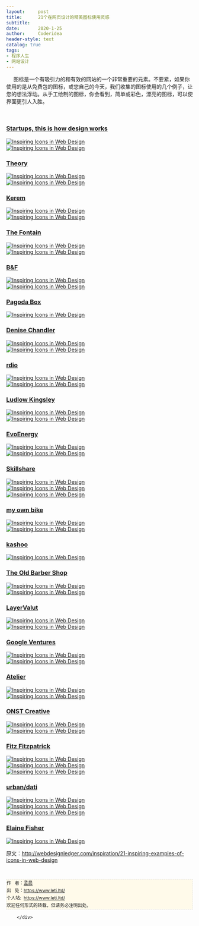 ```yaml
---
layout:     post
title:      21个在网页设计的精美图标使用灵感
subtitle:   
date:       2020-1-25
author:     Coderidea
header-style: text
catalog: true
tags:
- 程序人生
- 网站设计
--- 
```

<div class="postBody">
			<div id="cnblogs_post_body" class="blogpost-body"><p><span>     图标是一个有吸引力的和有效的网站的一个非常重要的元素。</span><span>不要紧，如果你使用的是从免费包的图标，或您自己的</span><span>今天，我们收集的图标使用的几个例子，让您的想法浮动。</span><span>从手工绘制的图标，你会看到，简单或彩色，漂亮的图标，可以使界面更引人入胜。</span></p>
<p><span>  </span></p>
<h3><a href="http://startupsthisishowdesignworks.com/">Startups, this is how design works</a></h3>
<p><a href="http://startupsthisishowdesignworks.com/"><img class="aligncenter size-full wp-image-3448" title="Inspiring Icons in Web Design" src="http://webdesignledger.com/wp-content/uploads/2012/06/icons01.jpg" alt="Inspiring Icons in Web Design" /></a><br /><a href="http://startupsthisishowdesignworks.com/"><img class="aligncenter size-full wp-image-3448" title="Inspiring Icons in Web Design" src="http://webdesignledger.com/wp-content/uploads/2012/06/icons01a.jpg" alt="Inspiring Icons in Web Design" /></a></p>
<h3><a href="http://theorydesign.ca/">Theory</a></h3>
<p><a href="http://theorydesign.ca/"><img class="aligncenter size-full wp-image-3448" title="Inspiring Icons in Web Design" src="http://webdesignledger.com/wp-content/uploads/2012/06/icons02.jpg" alt="Inspiring Icons in Web Design" /></a><br /><a href="http://theorydesign.ca/"><img class="aligncenter size-full wp-image-3448" title="Inspiring Icons in Web Design" src="http://webdesignledger.com/wp-content/uploads/2012/06/icons02a.jpg" alt="Inspiring Icons in Web Design" /></a></p>
<h3><a href="http://kerem.co/">Kerem</a></h3>
<p><a href="http://kerem.co/"><img class="aligncenter size-full wp-image-3448" title="Inspiring Icons in Web Design" src="http://webdesignledger.com/wp-content/uploads/2012/06/icons03.jpg" alt="Inspiring Icons in Web Design" /></a><br /><a href="http://kerem.co/"><img class="aligncenter size-full wp-image-3448" title="Inspiring Icons in Web Design" src="http://webdesignledger.com/wp-content/uploads/2012/06/icons03a.jpg" alt="Inspiring Icons in Web Design" /></a></p>
<h3><a href="http://www.thefontain.com/">The Fontain</a></h3>
<p><a href="http://www.thefontain.com/"><img class="aligncenter size-full wp-image-3448" title="Inspiring Icons in Web Design" src="http://webdesignledger.com/wp-content/uploads/2012/06/icons04.jpg" alt="Inspiring Icons in Web Design" /></a><br /><a href="http://www.thefontain.com/"><img class="aligncenter size-full wp-image-3448" title="Inspiring Icons in Web Design" src="http://webdesignledger.com/wp-content/uploads/2012/06/icons04a.jpg" alt="Inspiring Icons in Web Design" /></a></p>
<h3><a href="http://bergerfohr.com/">B&amp;F</a></h3>
<p><a href="http://bergerfohr.com/"><img class="aligncenter size-full wp-image-3448" title="Inspiring Icons in Web Design" src="http://webdesignledger.com/wp-content/uploads/2012/06/icons05.jpg" alt="Inspiring Icons in Web Design" /></a><br /><a href="http://bergerfohr.com/"><img class="aligncenter size-full wp-image-3448" title="Inspiring Icons in Web Design" src="http://webdesignledger.com/wp-content/uploads/2012/06/icons05a.jpg" alt="Inspiring Icons in Web Design" /></a></p>
<h3><a href="https://pagodabox.com/">Pagoda Box</a></h3>
<p><a href="https://pagodabox.com/"><img class="aligncenter size-full wp-image-3448" title="Inspiring Icons in Web Design" src="http://webdesignledger.com/wp-content/uploads/2012/06/icons06.jpg" alt="Inspiring Icons in Web Design" /></a></p>
<h3><a href="http://www.denisechandler.com/">Denise Chandler</a></h3>
<p><a href="http://www.denisechandler.com/"><img class="aligncenter size-full wp-image-3448" title="Inspiring Icons in Web Design" src="http://webdesignledger.com/wp-content/uploads/2012/06/icons07.jpg" alt="Inspiring Icons in Web Design" /></a><br /><a href="http://www.denisechandler.com/"><img class="aligncenter size-full wp-image-3448" title="Inspiring Icons in Web Design" src="http://webdesignledger.com/wp-content/uploads/2012/06/icons07a.jpg" alt="Inspiring Icons in Web Design" /></a></p>
<h3><a href="http://www.rdio.com/">rdio</a></h3>
<p><a href="http://www.rdio.com/"><img class="aligncenter size-full wp-image-3448" title="Inspiring Icons in Web Design" src="http://webdesignledger.com/wp-content/uploads/2012/06/icons08.jpg" alt="Inspiring Icons in Web Design" /></a><br /><a href="http://www.rdio.com/"><img class="aligncenter size-full wp-image-3448" title="Inspiring Icons in Web Design" src="http://webdesignledger.com/wp-content/uploads/2012/06/icons08a.jpg" alt="Inspiring Icons in Web Design" /></a></p>
<h3><a href="http://www.ludlowkingsley.com/">Ludlow Kingsley</a></h3>
<p><a href="http://www.ludlowkingsley.com/"><img class="aligncenter size-full wp-image-3448" title="Inspiring Icons in Web Design" src="http://webdesignledger.com/wp-content/uploads/2012/06/icons09.jpg" alt="Inspiring Icons in Web Design" /></a><br /><a href="http://www.ludlowkingsley.com/"><img class="aligncenter size-full wp-image-3448" title="Inspiring Icons in Web Design" src="http://webdesignledger.com/wp-content/uploads/2012/06/icons09a.jpg" alt="Inspiring Icons in Web Design" /></a></p>
<h3><a href="http://www.evoenergy.co.uk/">EvoEnergy</a></h3>
<p><a href="http://www.evoenergy.co.uk/"><img class="aligncenter size-full wp-image-3448" title="Inspiring Icons in Web Design" src="http://webdesignledger.com/wp-content/uploads/2012/06/icons10.jpg" alt="Inspiring Icons in Web Design" /></a><br /><a href="http://www.evoenergy.co.uk/"><img class="aligncenter size-full wp-image-3448" title="Inspiring Icons in Web Design" src="http://webdesignledger.com/wp-content/uploads/2012/06/icons10a.jpg" alt="Inspiring Icons in Web Design" /></a></p>
<h3><a href="http://www.skillshare.com/">Skillshare</a></h3>
<p><a href="http://www.skillshare.com/"><img class="aligncenter size-full wp-image-3448" title="Inspiring Icons in Web Design" src="http://webdesignledger.com/wp-content/uploads/2012/06/icons11.jpg" alt="Inspiring Icons in Web Design" /></a><br /><a href="http://www.skillshare.com/"><img class="aligncenter size-full wp-image-3448" title="Inspiring Icons in Web Design" src="http://webdesignledger.com/wp-content/uploads/2012/06/icons11a.jpg" alt="Inspiring Icons in Web Design" /></a><br /><a href="http://www.skillshare.com/"><img class="aligncenter size-full wp-image-3448" title="Inspiring Icons in Web Design" src="http://webdesignledger.com/wp-content/uploads/2012/06/icons11b.jpg" alt="Inspiring Icons in Web Design" /></a></p>
<h3><a href="http://www.myownbike.de/">my own bike</a></h3>
<p><a href="http://www.myownbike.de/"><img class="aligncenter size-full wp-image-3448" title="Inspiring Icons in Web Design" src="http://webdesignledger.com/wp-content/uploads/2012/06/icons12.jpg" alt="Inspiring Icons in Web Design" /></a><br /><a href="http://www.myownbike.de/"><img class="aligncenter size-full wp-image-3448" title="Inspiring Icons in Web Design" src="http://webdesignledger.com/wp-content/uploads/2012/06/icons12a.jpg" alt="Inspiring Icons in Web Design" /></a></p>
<h3><a href="http://www.kashoo.co.uk/">kashoo</a></h3>
<p><a href="http://www.kashoo.co.uk/"><img class="aligncenter size-full wp-image-3448" title="Inspiring Icons in Web Design" src="http://webdesignledger.com/wp-content/uploads/2012/06/icons13.jpg" alt="Inspiring Icons in Web Design" /></a></p>
<h3><a href="http://oldbarbershop.com.au/">The Old Barber Shop</a></h3>
<p><a href="http://oldbarbershop.com.au/"><img class="aligncenter size-full wp-image-3448" title="Inspiring Icons in Web Design" src="http://webdesignledger.com/wp-content/uploads/2012/06/icons14.jpg" alt="Inspiring Icons in Web Design" /></a><br /><a href="http://oldbarbershop.com.au/"><img class="aligncenter size-full wp-image-3448" title="Inspiring Icons in Web Design" src="http://webdesignledger.com/wp-content/uploads/2012/06/icons14a.jpg" alt="Inspiring Icons in Web Design" /></a></p>
<h3><a href="http://www.layervault.com/">LayerValut</a></h3>
<p><a href="http://www.layervault.com/"><img class="aligncenter size-full wp-image-3448" title="Inspiring Icons in Web Design" src="http://webdesignledger.com/wp-content/uploads/2012/06/icons15.jpg" alt="Inspiring Icons in Web Design" /></a><br /><a href="http://www.layervault.com/"><img class="aligncenter size-full wp-image-3448" title="Inspiring Icons in Web Design" src="http://webdesignledger.com/wp-content/uploads/2012/06/icons15a.jpg" alt="Inspiring Icons in Web Design" /></a></p>
<h3><a href="http://www.googleventures.com/">Google Ventures</a></h3>
<p><a href="http://www.googleventures.com/"><img class="aligncenter size-full wp-image-3448" title="Inspiring Icons in Web Design" src="http://webdesignledger.com/wp-content/uploads/2012/06/icons16.jpg" alt="Inspiring Icons in Web Design" /></a><br /><a href="http://www.googleventures.com/"><img class="aligncenter size-full wp-image-3448" title="Inspiring Icons in Web Design" src="http://webdesignledger.com/wp-content/uploads/2012/06/icons16a.jpg" alt="Inspiring Icons in Web Design" /></a></p>
<h3><a href="http://www.lawebdelatelier.com/en">Atelier</a></h3>
<p><a href="http://www.lawebdelatelier.com/en"><img class="aligncenter size-full wp-image-3448" title="Inspiring Icons in Web Design" src="http://webdesignledger.com/wp-content/uploads/2012/06/icons17.jpg" alt="Inspiring Icons in Web Design" /></a><br /><a href="http://www.lawebdelatelier.com/en"><img class="aligncenter size-full wp-image-3448" title="Inspiring Icons in Web Design" src="http://webdesignledger.com/wp-content/uploads/2012/06/icons17a.jpg" alt="Inspiring Icons in Web Design" /></a></p>
<h3><a href="http://www.onstcreative.com/">ONST Creative</a></h3>
<p><a href="http://www.onstcreative.com/"><img class="aligncenter size-full wp-image-3448" title="Inspiring Icons in Web Design" src="http://webdesignledger.com/wp-content/uploads/2012/06/icons18.jpg" alt="Inspiring Icons in Web Design" /></a><br /><a href="http://www.onstcreative.com/"><img class="aligncenter size-full wp-image-3448" title="Inspiring Icons in Web Design" src="http://webdesignledger.com/wp-content/uploads/2012/06/icons18a.jpg" alt="Inspiring Icons in Web Design" /></a></p>
<h3><a href="http://fitzfitzpatrick.com/">Fitz Fitzpatrick</a></h3>
<p><a href="http://fitzfitzpatrick.com/"><img class="aligncenter size-full wp-image-3448" title="Inspiring Icons in Web Design" src="http://webdesignledger.com/wp-content/uploads/2012/06/icons19.jpg" alt="Inspiring Icons in Web Design" /></a><br /><a href="http://fitzfitzpatrick.com/"><img class="aligncenter size-full wp-image-3448" title="Inspiring Icons in Web Design" src="http://webdesignledger.com/wp-content/uploads/2012/06/icons19a.jpg" alt="Inspiring Icons in Web Design" /></a><br /><a href="http://fitzfitzpatrick.com/"><img class="aligncenter size-full wp-image-3448" title="Inspiring Icons in Web Design" src="http://webdesignledger.com/wp-content/uploads/2012/06/icons19b.jpg" alt="Inspiring Icons in Web Design" /></a></p>
<h3><a href="http://www.urbangap.com/urban12/maggio">urban/dati</a></h3>
<p><a href="http://www.urbangap.com/urban12/maggio"><img class="aligncenter size-full wp-image-3448" title="Inspiring Icons in Web Design" src="http://webdesignledger.com/wp-content/uploads/2012/06/icons20.jpg" alt="Inspiring Icons in Web Design" /></a><br /><a href="http://www.urbangap.com/urban12/maggio"><img class="aligncenter size-full wp-image-3448" title="Inspiring Icons in Web Design" src="http://webdesignledger.com/wp-content/uploads/2012/06/icons20a.jpg" alt="Inspiring Icons in Web Design" /></a><br /><a href="http://www.urbangap.com/urban12/maggio"><img class="aligncenter size-full wp-image-3448" title="Inspiring Icons in Web Design" src="http://webdesignledger.com/wp-content/uploads/2012/06/icons20b.jpg" alt="Inspiring Icons in Web Design" /></a></p>
<h3><a href="http://elainefisher.com/">Elaine Fisher</a></h3>
<p><a href="http://elainefisher.com/"><img class="aligncenter size-full wp-image-3448" title="Inspiring Icons in Web Design" src="http://webdesignledger.com/wp-content/uploads/2012/06/icons21.jpg" alt="Inspiring Icons in Web Design" /></a></p>
<p>原文：<a href="http://webdesignledger.com/inspiration/21-inspiring-examples-of-icons-in-web-design">http://webdesignledger.com/inspiration/21-inspiring-examples-of-icons-in-web-design</a></p>


<div id="ckepop"> </div>
<div>
<p id="PSignature" style="line-height:20px;background:#FFFAEA no-repeat 2% 50%;font-size:12px;border:#e0e0e0 1px dashed;">作   者：<a href="https://www.leti.ltd/">孟晨</a> <br /> 出   处：<a href="https://www.leti.ltd/">https://www.leti.ltd/</a> <br />个人站:  <a href="https://www.leti.ltd/">https://www.leti.ltd/</a><br />欢迎任何形式的转载，但请务必注明出处。</p>
</div></div><div id="MySignature"></div>
<div class="clear"></div>
<div id="blog_post_info_block">
<div id="BlogPostCategory"></div>
<div id="EntryTag"></div>
<div id="blog_post_info">
</div>
<div class="clear"></div>
<div id="post_next_prev"></div>
</div>


		</div>